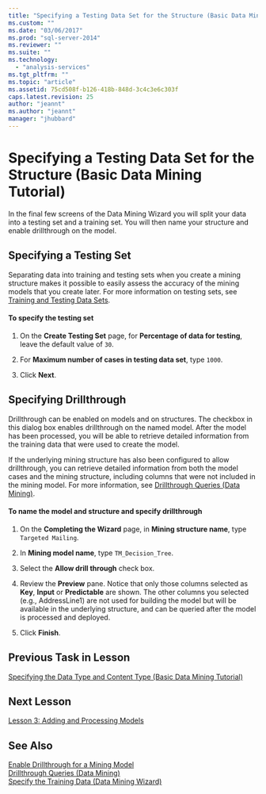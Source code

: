```yaml
---
title: "Specifying a Testing Data Set for the Structure (Basic Data Mining Tutorial) | Microsoft Docs"
ms.custom: ""
ms.date: "03/06/2017"
ms.prod: "sql-server-2014"
ms.reviewer: ""
ms.suite: ""
ms.technology: 
  - "analysis-services"
ms.tgt_pltfrm: ""
ms.topic: "article"
ms.assetid: 75cd508f-b126-418b-848d-3c4c3e6c303f
caps.latest.revision: 25
author: "jeannt"
ms.author: "jeannt"
manager: "jhubbard"
---
```

# Specifying a Testing Data Set for the Structure (Basic Data Mining Tutorial)
  In the final few screens of the Data Mining Wizard you will split your data into a testing set and a training set. You will then name your structure and enable drillthrough on the model.  
  
## Specifying a Testing Set  
 Separating data into training and testing sets when you create a mining structure makes it possible to easily assess the accuracy of the mining models that you create later. For more information on testing sets, see [Training and Testing Data Sets](../../2014/analysis-services/training-and-testing-data-sets.md).  
  
#### To specify the testing set  
  
1.  On the **Create Testing Set** page, for **Percentage of data for testing**, leave the default value of `30`.  
  
2.  For **Maximum number of cases in testing data set**, type `1000`.  
  
3.  Click **Next**.  
  
## Specifying Drillthrough  
 Drillthrough can be enabled on models and on structures. The checkbox in this dialog box enables drillthrough on the named model. After the model has been processed,  you will be able to retrieve detailed information from the training data that were used to create the model.  
  
 If the underlying mining structure has also been configured to allow drillthrough, you can retrieve detailed information from both the model cases and the mining structure, including columns that were not included in the mining model. For more information, see [Drillthrough Queries &#40;Data Mining&#41;](../../2014/analysis-services/drillthrough-queries-data-mining.md).  
  
#### To name the model and structure and specify drillthrough  
  
1.  On the **Completing the Wizard** page, in **Mining structure name**, type `Targeted Mailing`.  
  
2.  In **Mining model name**, type `TM_Decision_Tree`.  
  
3.  Select the **Allow drill through** check box.  
  
4.  Review the **Preview** pane. Notice that only those columns selected as **Key**, **Input** or **Predictable** are shown. The other columns you selected (e.g., AddressLine1) are not used for building the model but will be available in the underlying structure, and can be queried after the model is processed and deployed.  
  
5.  Click **Finish**.  
  
## Previous Task in Lesson  
 [Specifying the Data Type and Content Type &#40;Basic Data Mining Tutorial&#41;](../../2014/tutorials/specifying-the-data-type-and-content-type-basic-data-mining-tutorial.md)  
  
## Next Lesson  
 [Lesson 3: Adding and Processing Models](../../2014/tutorials/lesson-3-adding-and-processing-models.md)  
  
## See Also  
 [Enable Drillthrough for a Mining Model](../../2014/analysis-services/enable-drillthrough-for-a-mining-model.md)   
 [Drillthrough Queries &#40;Data Mining&#41;](../../2014/analysis-services/drillthrough-queries-data-mining.md)   
 [Specify the Training Data &#40;Data Mining Wizard&#41;](../../2014/analysis-services/specify-the-training-data-data-mining-wizard.md)  
  
  